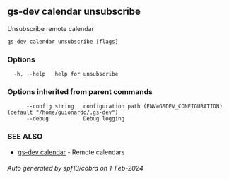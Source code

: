 ## gs-dev calendar unsubscribe

Unsubscribe remote calendar

```
gs-dev calendar unsubscribe [flags]
```

### Options

```
  -h, --help   help for unsubscribe
```

### Options inherited from parent commands

```
      --config string   configuration path (ENV=GSDEV_CONFIGURATION) (default "/home/guionardo/.gs-dev")
      --debug           Debug logging
```

### SEE ALSO

* [gs-dev calendar](gs-dev_calendar.md)	 - Remote calendars

###### Auto generated by spf13/cobra on 1-Feb-2024

